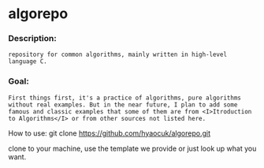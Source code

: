 algorepo
===

### Description: 
	repository for common algorithms, mainly written in high-level language C.

### Goal:
	First things first, it's a practice of algorithms, pure algorithms without real examples. But in the near future, I plan to add some famous and classic examples that some of them are from <I>Itroduction to Algorithms</I> or from other sources not listed here.

How to use:
	git clone https://github.com/hyaocuk/algorepo.git

clone to your machine, use the template we provide or just look up what you want.
